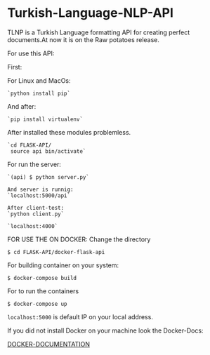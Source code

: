 # Turkish-Language-NLP-API
TLNP is a Turkish Language formatting API for creating perfect documents.At now it is on the
Raw potatoes release.

For use this API:

First:

  For Linux and MacOs:

    `python install pip`

  And after:

    `pip install virtualenv`

  After installed these modules problemless.

    `cd FLASK-API/
     source api bin/activate`

  For run the server:

    `(api) $ python server.py`

    And server is runnig:
    `localhost:5000/api`

    After client-test:
    `python client.py`

    `localhost:4000`


FOR USE THE ON DOCKER:
Change the directory

  `$ cd FLASK-API/docker-flask-api`

For building container on your system:

  `$ docker-compose build`

For to run the containers

  `$ docker-compose up`

  `localhost:5000` is default IP on your local address.


If you did not install Docker on your machine look the Docker-Docs:

  [DOCKER-DOCUMENTATION]('https://docs.docker.com/')

